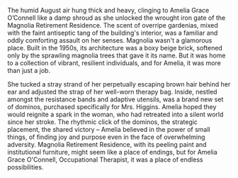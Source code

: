 The humid August air hung thick and heavy, clinging to Amelia Grace O’Connell like a damp shroud as she unlocked the wrought iron gate of the Magnolia Retirement Residence. The scent of overripe gardenias, mixed with the faint antiseptic tang of the building's interior, was a familiar and oddly comforting assault on her senses. Magnolia wasn't a glamorous place. Built in the 1950s, its architecture was a boxy beige brick, softened only by the sprawling magnolia trees that gave it its name. But it was home to a collection of vibrant, resilient individuals, and for Amelia, it was more than just a job.

She tucked a stray strand of her perpetually escaping brown hair behind her ear and adjusted the strap of her well-worn therapy bag. Inside, nestled amongst the resistance bands and adaptive utensils, was a brand new set of dominos, purchased specifically for Mrs. Higgins. Amelia hoped they would reignite a spark in the woman, who had retreated into a silent world since her stroke. The rhythmic click of the dominos, the strategic placement, the shared victory – Amelia believed in the power of small things, of finding joy and purpose even in the face of overwhelming adversity. Magnolia Retirement Residence, with its peeling paint and institutional furniture, might seem like a place of endings, but for Amelia Grace O'Connell, Occupational Therapist, it was a place of endless possibilities.
